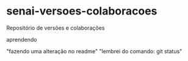 # senai-versoes-colaboracoes
Repositório de versões e colaborações

aprendendo

"fazendo uma alteração no readme"
"lembrei do comando: git status"

